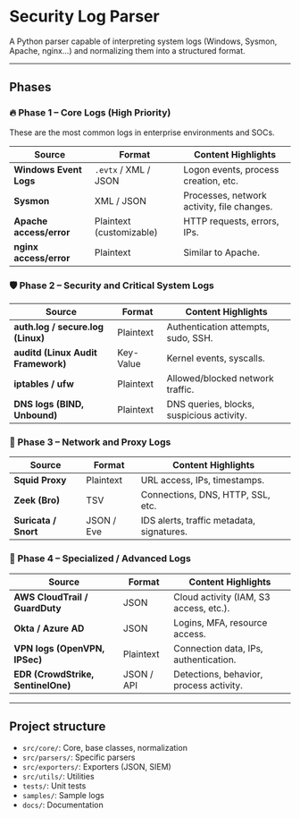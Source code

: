# Security Log Parser

A Python parser capable of interpreting system logs (Windows, Sysmon, Apache, nginx…) and normalizing them into a structured format.

---

## Phases

### 🔥 Phase 1 – Core Logs (High Priority)
These are the most common logs in enterprise environments and SOCs.

| Source                  | Format                | Content Highlights                             |
|-------------------------|-----------------------|------------------------------------------------|
| **Windows Event Logs**  | `.evtx` / XML / JSON  | Logon events, process creation, etc.           |
| **Sysmon**              | XML / JSON            | Processes, network activity, file changes.     |
| **Apache access/error** | Plaintext (customizable) | HTTP requests, errors, IPs.               |
| **nginx access/error**  | Plaintext             | Similar to Apache.                             |

### 🛡️ Phase 2 – Security and Critical System Logs

| Source                    | Format       | Content Highlights                            |
|---------------------------|--------------|-----------------------------------------------|
| **auth.log / secure.log (Linux)** | Plaintext | Authentication attempts, sudo, SSH.         |
| **auditd (Linux Audit Framework)** | Key-Value  | Kernel events, syscalls.                    |
| **iptables / ufw**        | Plaintext     | Allowed/blocked network traffic.              |
| **DNS logs (BIND, Unbound)** | Plaintext  | DNS queries, blocks, suspicious activity.     |

### 📡 Phase 3 – Network and Proxy Logs

| Source             | Format     | Content Highlights                       |
|--------------------|------------|------------------------------------------|
| **Squid Proxy**    | Plaintext  | URL access, IPs, timestamps.             |
| **Zeek (Bro)**     | TSV        | Connections, DNS, HTTP, SSL, etc.        |
| **Suricata / Snort** | JSON / Eve | IDS alerts, traffic metadata, signatures. |

### 🧪 Phase 4 – Specialized / Advanced Logs

| Source                          | Format       | Content Highlights                           |
|---------------------------------|--------------|-----------------------------------------------|
| **AWS CloudTrail / GuardDuty**  | JSON         | Cloud activity (IAM, S3 access, etc.).        |
| **Okta / Azure AD**             | JSON         | Logins, MFA, resource access.                 |
| **VPN logs (OpenVPN, IPSec)**   | Plaintext    | Connection data, IPs, authentication.         |
| **EDR (CrowdStrike, SentinelOne)** | JSON / API | Detections, behavior, process activity.       |

---

## Project structure

- `src/core/`: Core, base classes, normalization
- `src/parsers/`: Specific parsers
- `src/exporters/`: Exporters (JSON, SIEM)
- `src/utils/`: Utilities
- `tests/`: Unit tests
- `samples/`: Sample logs
- `docs/`: Documentation
